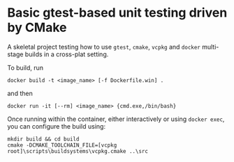 # Basic gtest-based unit testing driven by CMake

A skeletal project testing how to use `gtest`, `cmake`, `vcpkg` and
`docker` multi-stage builds in a cross-plat setting.

To build, run
```
docker build -t <image_name> [-f Dockerfile.win] .
```
and then
```
docker run -it [--rm] <image_name> {cmd.exe,/bin/bash}
```
Once running within the container, either interactively or using `docker exec`, you can configure the build using:
```
mkdir build && cd build
cmake -DCMAKE_TOOLCHAIN_FILE=[vcpkg root]\scripts\buildsystems\vcpkg.cmake ..\src
```
